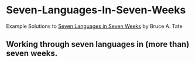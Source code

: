 # Seven-Languages-In-Seven-Weeks
Example Solutions to [Seven Languages in Seven Weeks](https://www.amazon.com/Seven-Languages-Weeks-Programming-Programmers/dp/193435659X) by Bruce A. Tate


## Working through seven languages in (more than) seven weeks. 
